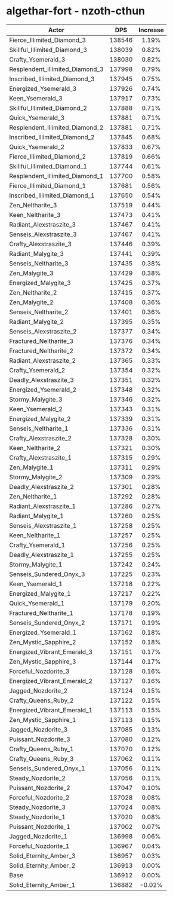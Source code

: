 # algethar-fort - nzoth-cthun
| Actor | DPS | Increase |
|---|:---:|:---:|
|Fierce_Illimited_Diamond_3|138546|1.19%|
|Skillful_Illimited_Diamond_3|138039|0.82%|
|Crafty_Ysemerald_3|138030|0.82%|
|Resplendent_Illimited_Diamond_3|137998|0.79%|
|Inscribed_Illimited_Diamond_3|137945|0.75%|
|Energized_Ysemerald_3|137926|0.74%|
|Keen_Ysemerald_3|137917|0.73%|
|Skillful_Illimited_Diamond_2|137888|0.71%|
|Quick_Ysemerald_3|137881|0.71%|
|Resplendent_Illimited_Diamond_2|137881|0.71%|
|Inscribed_Illimited_Diamond_2|137845|0.68%|
|Quick_Ysemerald_2|137833|0.67%|
|Fierce_Illimited_Diamond_2|137819|0.66%|
|Skillful_Illimited_Diamond_1|137744|0.61%|
|Resplendent_Illimited_Diamond_1|137700|0.58%|
|Fierce_Illimited_Diamond_1|137681|0.56%|
|Inscribed_Illimited_Diamond_1|137650|0.54%|
|Zen_Neltharite_3|137519|0.44%|
|Keen_Neltharite_3|137473|0.41%|
|Radiant_Alexstraszite_3|137467|0.41%|
|Senseis_Alexstraszite_3|137467|0.41%|
|Crafty_Alexstraszite_3|137446|0.39%|
|Radiant_Malygite_3|137441|0.39%|
|Senseis_Neltharite_3|137435|0.38%|
|Zen_Malygite_3|137429|0.38%|
|Energized_Malygite_3|137425|0.37%|
|Zen_Neltharite_2|137415|0.37%|
|Zen_Malygite_2|137408|0.36%|
|Senseis_Neltharite_2|137401|0.36%|
|Radiant_Malygite_2|137395|0.35%|
|Senseis_Alexstraszite_2|137377|0.34%|
|Fractured_Neltharite_3|137376|0.34%|
|Fractured_Neltharite_2|137372|0.34%|
|Radiant_Alexstraszite_2|137365|0.33%|
|Crafty_Ysemerald_2|137354|0.32%|
|Deadly_Alexstraszite_3|137351|0.32%|
|Energized_Ysemerald_2|137348|0.32%|
|Stormy_Malygite_3|137346|0.32%|
|Keen_Ysemerald_2|137343|0.31%|
|Energized_Malygite_2|137339|0.31%|
|Senseis_Neltharite_1|137336|0.31%|
|Crafty_Alexstraszite_2|137328|0.30%|
|Keen_Neltharite_2|137321|0.30%|
|Crafty_Alexstraszite_1|137315|0.29%|
|Zen_Malygite_1|137311|0.29%|
|Stormy_Malygite_2|137309|0.29%|
|Deadly_Alexstraszite_2|137301|0.28%|
|Zen_Neltharite_1|137292|0.28%|
|Radiant_Alexstraszite_1|137286|0.27%|
|Radiant_Malygite_1|137260|0.25%|
|Senseis_Alexstraszite_1|137258|0.25%|
|Keen_Neltharite_1|137257|0.25%|
|Crafty_Ysemerald_1|137256|0.25%|
|Deadly_Alexstraszite_1|137255|0.25%|
|Stormy_Malygite_1|137242|0.24%|
|Senseis_Sundered_Onyx_3|137225|0.23%|
|Keen_Ysemerald_1|137218|0.22%|
|Energized_Malygite_1|137217|0.22%|
|Quick_Ysemerald_1|137179|0.20%|
|Fractured_Neltharite_1|137178|0.19%|
|Senseis_Sundered_Onyx_2|137171|0.19%|
|Energized_Ysemerald_1|137162|0.18%|
|Zen_Mystic_Sapphire_2|137152|0.18%|
|Energized_Vibrant_Emerald_3|137151|0.17%|
|Zen_Mystic_Sapphire_3|137144|0.17%|
|Forceful_Nozdorite_3|137128|0.16%|
|Energized_Vibrant_Emerald_2|137127|0.16%|
|Jagged_Nozdorite_2|137124|0.15%|
|Crafty_Queens_Ruby_2|137122|0.15%|
|Energized_Vibrant_Emerald_1|137113|0.15%|
|Zen_Mystic_Sapphire_1|137113|0.15%|
|Jagged_Nozdorite_3|137085|0.13%|
|Puissant_Nozdorite_3|137080|0.12%|
|Crafty_Queens_Ruby_1|137070|0.12%|
|Crafty_Queens_Ruby_3|137062|0.11%|
|Senseis_Sundered_Onyx_1|137056|0.11%|
|Steady_Nozdorite_2|137056|0.11%|
|Puissant_Nozdorite_2|137047|0.10%|
|Forceful_Nozdorite_2|137028|0.08%|
|Steady_Nozdorite_3|137024|0.08%|
|Steady_Nozdorite_1|137020|0.08%|
|Puissant_Nozdorite_1|137002|0.07%|
|Jagged_Nozdorite_1|136998|0.06%|
|Forceful_Nozdorite_1|136967|0.04%|
|Solid_Eternity_Amber_3|136957|0.03%|
|Solid_Eternity_Amber_2|136913|0.00%|
|Base|136912|0.00%|
|Solid_Eternity_Amber_1|136882|-0.02%|
